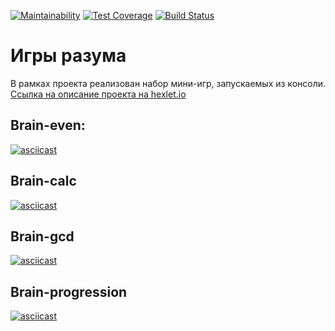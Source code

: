 [![Maintainability](https://api.codeclimate.com/v1/badges/a99a88d28ad37a79dbf6/maintainability)](https://codeclimate.com/github/codeclimate/codeclimate/maintainability)
[![Test Coverage](https://api.codeclimate.com/v1/badges/a99a88d28ad37a79dbf6/test_coverage)](https://codeclimate.com/github/codeclimate/codeclimate/test_coverage)
[![Build Status](https://travis-ci.com/svpetrakov/python-project-lvl1.svg?branch=master)](https://travis-ci.com/svpetrakov/python-project-lvl1)

# Игры разума


В рамках проекта реализован набор мини-игр, запускаемых из консоли.
[Ссылка на описание проекта на hexlet.io](https://ru.hexlet.io/professions/python/projects/49)


## Brain-even:


[![asciicast](https://asciinema.org/a/BTs5W7ED4PjBso53t2bymgHTq.svg)](https://asciinema.org/a/BTs5W7ED4PjBso53t2bymgHTq)


## Brain-calc


[![asciicast](https://asciinema.org/a/LS76NlHQp773GGX5mIwTi7JEN.svg)](https://asciinema.org/a/LS76NlHQp773GGX5mIwTi7JEN)


## Brain-gcd


[![asciicast](https://asciinema.org/a/7EbTSSP7B8Q4aiP8ouak9G9nu.svg)](https://asciinema.org/a/7EbTSSP7B8Q4aiP8ouak9G9nu)


## Brain-progression


[![asciicast](https://asciinema.org/a/rmGlaQqoy8gMIL8XfFmwWknVr.svg)](https://asciinema.org/a/rmGlaQqoy8gMIL8XfFmwWknVr)